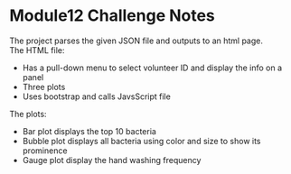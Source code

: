 # Module12 Challenge Notes
The project parses the given JSON file and outputs to an html page.   
The HTML file:
 - Has a pull-down menu to select volunteer ID and display the info on a panel
 - Three plots
 - Uses bootstrap and calls JavsScript file  

The plots:
 - Bar plot displays the top 10 bacteria
 - Bubble plot displays all bacteria using color and size to show its prominence
 - Gauge plot display the hand washing frequency
